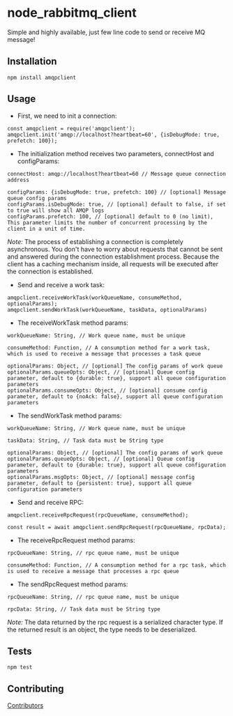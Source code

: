 # node_rabbitmq_client
Simple and highly available, just few line code to send or receive MQ message!

## Installation

  `npm install amqpclient`

## Usage


- First, we need to init a connection:
```
const amqpclient = require('amqpclient');
amqpclient.init('amqp://localhost?heartbeat=60', {isDebugMode: true, prefetch: 100});
```
- The initialization method receives two parameters, connectHost and configParams:
```
connectHost: amqp://localhost?heartbeat=60 // Message queue connection address

configParams: {isDebugMode: true, prefetch: 100} // [optional] Message queue config params
configParams.isDebugMode: true, // [optional] default to false, if set to true will show all AMQP logs
configParams.prefetch: 100, // [optional] default to 0 (no limit), This parameter limits the number of concurrent processing by the client in a unit of time.
```

*Note:*
The process of establishing a connection is completely asynchronous. You don't have to worry about requests that cannot be sent and answered during the connection establishment process. Because the client has a caching mechanism inside, all requests will be executed after the connection is established.
  
- Send and receive a work task:
```
amqpclient.receiveWorkTask(workQueueName, consumeMethod, optionalParams);
amqpclient.sendWorkTask(workQueueName, taskData, optionalParams)
```
- The receiveWorkTask method params:
```
workQueueName: String, // Work queue name, must be unique

consumeMethod: Function, // A consumption method for a work task, which is used to receive a message that processes a task queue

optionalParams: Object, // [optional] The config params of work queue 
optionalParams.queueOpts: Object, // [optional] Queue config parameter, default to {durable: true}, support all queue configuration parameters
optionalParams.consumeOpts: Object, // [optional] consume config parameter, default to {noAck: false}, support all queue configuration parameters
```
- The sendWorkTask method params:
```
workQueueName: String, // Work queue name, must be unique

taskData: String, // Task data must be String type

optionalParams: Object, // [optional] The config params of work queue 
optionalParams.queueOpts: Object, // [optional] Queue config parameter, default to {durable: true}, support all queue configuration parameters
optionalParams.msgOpts: Object, // [optional] message config parameter, default to {persistent: true}, support all queue configuration parameters
```

- Send and receive RPC:
```
amqpclient.receiveRpcRequest(rpcQueueName, consumeMethod);

const result = await amqpclient.sendRpcRequest(rpcQueueName, rpcData);
```
- The receiveRpcRequest method params:
```
rpcQueueName: String, // rpc queue name, must be unique

consumeMethod: Function, // A consumption method for a rpc task, which is used to receive a message that processes a rpc queue
```
- The sendRpcRequest method params:
```
rpcQueueName: String, // rpc queue name, must be unique

rpcData: String, // Task data must be String type
```
*Note:*
The data returned by the rpc request is a serialized character type. If the returned result is an object, the type needs to be deserialized.

## Tests

  `npm test`


## Contributing

[Contributors](https://xiaojing0.com)
